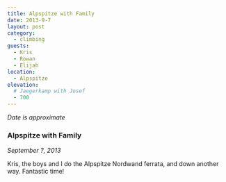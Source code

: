 ```yaml
---
title: Alpspitze with Family
date: 2013-9-7
layout: post
category:
  - climbing
guests:
  - Kris
  - Rowan
  - Elijah
location:
  - Alpspitze
elevation:
  # Jaegerkamp with Josef
  - 700
---
```


*Date is approximate*

### Alpspitze with Family
_September ?, 2013_

Kris, the boys and I do the Alpspitze Nordwand ferrata, and down another way. Fantastic time!
